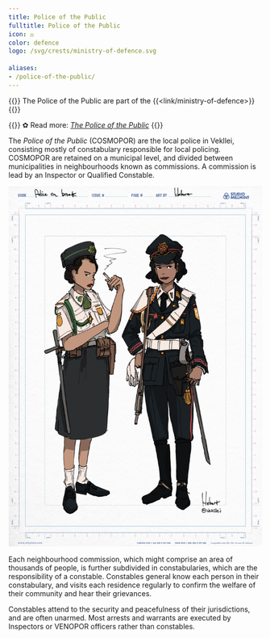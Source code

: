```yaml
---
title: Police of the Public
fulltitle: Police of the Public
icon: ⚖️
color: defence
logo: /svg/crests/ministry-of-defence.svg

aliases:
- /police-of-the-public/
---
```

{{<note series>}}
 The Police of the Public are part of the {{<link/ministry-of-defence>}}
{{</note>}}

{{<note link>}}
✿ Read more: *[The Police of the Public](/stories/police/)*
{{</note>}}

The *Police of the Public* (COSMOPOR) are the local police in Vekllei, consisting mostly of constabulary responsible for local policing. COSMOPOR are retained on a municipal level, and divided between municipalities in neighbourhoods known as commissions. A commission is lead by an Inspector or Qualified Constable.

![image of a local and government policewoman standing on break](/images/fullres/commonwealth-police.jpg "Municipal (public) vs Commonwealth (parliament) police.")

Each neighbourhood commission, which might comprise an area of thousands of people, is further subdivided in constabularies, which are the responsibility of a constable. Constables general know each person in their constabulary, and visits each residence regularly to confirm the welfare of their community and hear their grievances.

Constables attend to the security and peacefulness of their jurisdictions, and are often unarmed. Most arrests and warrants are executed by Inspectors or VENOPOR officers rather than constables.